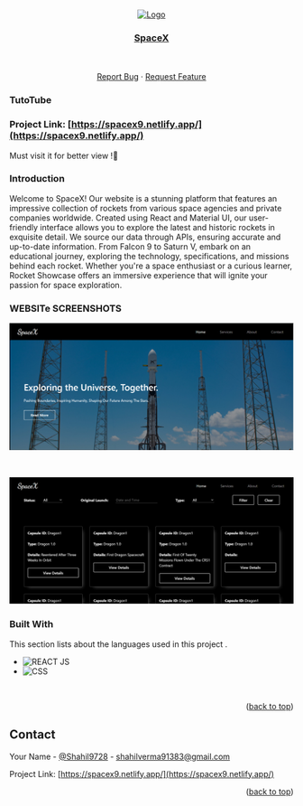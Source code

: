 <!-- Improved compatibility of back to top link: See: https://github.com/Shahil9728/Brainstorm-Assignment/ -->
<a name="readme-top"></a>


<!-- PROJECT LOGO -->
<br />
<div align="center">
  <a href="https://github.com/Shahil9728/Brainstorm-Assignment">
    <img src="src/assets/logo.png" alt="Logo" width="80" height="80">
  </a>

  <h3 align="center"><a href="https://spacex9.netlify.app/" target="_blank">SpaceX</a></h3>
  <p align="center">
    <br />
    <br />
    <a href="https://github.com/Shahil9728/Brainstorm-Assignment/issues">Report Bug</a>
    ·
    <a href="https://github.com/Shahil9728/Brainstorm-Assignment/issues">Request Feature</a>
  </p>
</div>

### TutoTube

### Project Link: [https://spacex9.netlify.app/](https://spacex9.netlify.app/)
Must visit it for better view !🥰 

### Introduction

Welcome to SpaceX! Our website is a stunning platform that features an impressive collection of rockets from various space agencies and private companies worldwide. Created using React and Material UI, our user-friendly interface allows you to explore the latest and historic rockets in exquisite detail. We source our data through APIs, ensuring accurate and up-to-date information. From Falcon 9 to Saturn V, embark on an educational journey, exploring the technology, specifications, and missions behind each rocket. Whether you're a space enthusiast or a curious learner, Rocket Showcase offers an immersive experience that will ignite your passion for space exploration.


<!-- IMAGES -->
### WEBSITe SCREENSHOTS

![Alt image](src/assets/ss1.png)

<br/>

![Alt image](src/assets/ss2.png)


### Built With

This section lists about the languages used in this project .

* ![REACT JS](https://img.shields.io/badge/React-20232A?style=for-the-badge&logo=react&logoColor=61DAFB)
* ![CSS](https://img.shields.io/badge/css-%2338B2AC.svg?style=for-the-badge&logo=tailwind-css&logoColor=white)


<br>

<p align="right">(<a href="#readme-top">back to top</a>)</p>

<!-- CONTACT -->
## Contact

Your Name - [@Shahil9728](https://twitter.com/ShahilV27515989) - shahilverma91383@gmail.com

Project Link: [https://spacex9.netlify.app/](https://spacex9.netlify.app/)

<p align="right">(<a href="#readme-top">back to top</a>)</p>

